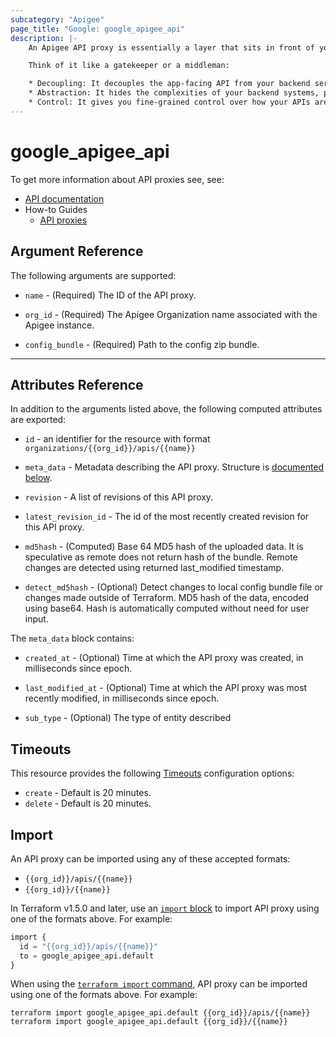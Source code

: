 ```yaml
---
subcategory: "Apigee"
page_title: "Google: google_apigee_api"
description: |-
    An Apigee API proxy is essentially a layer that sits in front of your backend APIs. It acts as an intermediary between your API consumers (like mobile apps or websites) and your backend services.   

    Think of it like a gatekeeper or a middleman:

    * Decoupling: It decouples the app-facing API from your backend services. This means you can make changes to your backend systems without affecting the apps that use your API, as long as the API proxy interface remains consistent.   
    * Abstraction: It hides the complexities of your backend systems, presenting a simplified and consistent interface to your API consumers.
    * Control: It gives you fine-grained control over how your APIs are accessed and used, allowing you to enforce security policies, rate limits, and other controls.
---
```


# google_apigee_api

To get more information about API proxies see, see:

* [API documentation](https://cloud.google.com/apigee/docs/reference/apis/apigee/rest/v1/organizations.apis)
* How-to Guides
  * [API proxies](https://cloud.google.com/apigee/docs/resources)

## Argument Reference

The following arguments are supported:

* `name` -
  (Required)
  The ID of the API proxy.

* `org_id` -
  (Required)
  The Apigee Organization name associated with the Apigee instance.

* `config_bundle` -
  (Required)
  Path to the config zip bundle.

- - -

## Attributes Reference

In addition to the arguments listed above, the following computed attributes are exported:

* `id` - an identifier for the resource with format `organizations/{{org_id}}/apis/{{name}}`

* `meta_data` -
  Metadata describing the API proxy.
  Structure is [documented below](#nested_meta_data).

* `revision` -
  A list of revisions of this API proxy.

* `latest_revision_id` -
  The id of the most recently created revision for this API proxy.

* `md5hash` -
  (Computed) Base 64 MD5 hash of the uploaded data. It is speculative as remote does not return hash of the bundle. Remote changes are detected using returned last_modified timestamp.

* `detect_md5hash` -
  (Optional) Detect changes to local config bundle file or changes made outside of Terraform. MD5 hash of the data, encoded using base64. Hash is automatically computed without need for user input.

<a name="nested_meta_data"></a>The `meta_data` block contains:

* `created_at` -
  (Optional)
  Time at which the API proxy was created, in milliseconds since epoch.

* `last_modified_at` -
  (Optional)
  Time at which the API proxy was most recently modified, in milliseconds since epoch.

* `sub_type` -
  (Optional)
  The type of entity described

## Timeouts

This resource provides the following
[Timeouts](/docs/configuration/resources.html#timeouts) configuration options:

* `create` - Default is 20 minutes.
* `delete` - Default is 20 minutes.

## Import

An API proxy can be imported using any of these accepted formats:

* `{{org_id}}/apis/{{name}}`
* `{{org_id}}/{{name}}`

In Terraform v1.5.0 and later, use an [`import` block](https://developer.hashicorp.com/terraform/language/import) to import API proxy using one of the formats above. For example:

```tf
import {
  id = "{{org_id}}/apis/{{name}}"
  to = google_apigee_api.default
}
```

When using the [`terraform import` command](https://developer.hashicorp.com/terraform/cli/commands/import), API proxy can be imported using one of the formats above. For example:

```
terraform import google_apigee_api.default {{org_id}}/apis/{{name}}
terraform import google_apigee_api.default {{org_id}}/{{name}}
```
